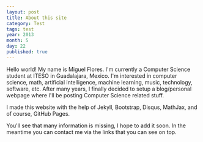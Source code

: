 ```yaml
---
layout: post
title: About this site
category: Test
tags: test
year: 2013
month: 5
day: 22
published: true
---
```


Hello world! My name is Miguel Flores. I'm currently a Computer Science student at ITESO in Guadalajara, Mexico. I'm interested in computer science, math, artificial intelligence, machine learning, music, technology, software, etc. After many years, I finally decided to setup a blog/personal webpage where I'll be posting Computer Science related stuff.

I made this website with the help of Jekyll, Bootstrap, Disqus, MathJax, and of course, GitHub Pages.

You'll see that many information is missing, I hope to add it soon. In the meantime you can contact me via the links that you can see on top.
